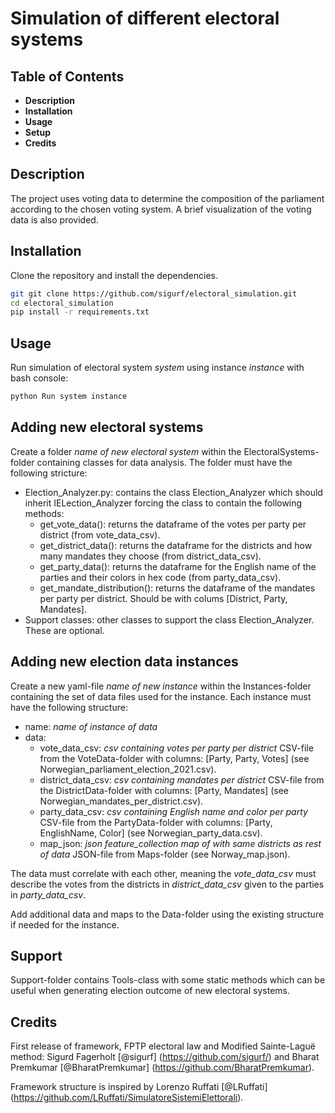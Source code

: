 
# Simulation of different electoral systems


## Table of Contents

- **Description**
- **Installation**
- **Usage**
- **Setup**
- **Credits**


## Description

The project uses voting data to determine the composition of the parliament according to the chosen voting system. A brief visualization of the voting data is also provided.


## Installation

Clone the repository and install the dependencies.

```bash
git git clone https://github.com/sigurf/electoral_simulation.git
cd electoral_simulation
pip install -r requirements.txt
```


## Usage

Run simulation of electoral system *system* using instance *instance* with bash console:

```bash
python Run system instance
``` 


## Adding new electoral systems

Create a folder *name of new electoral system* within the ElectoralSystems-folder containing classes for data analysis. The folder must have the following stricture:
+ Election_Analyzer.py: contains the class Election_Analyzer which should inherit IELection_Analyzer forcing the class to contain the following methods:
    + get_vote_data():  returns the dataframe of the votes per party per district (from vote_data_csv).
    + get_district_data(): returns the dataframe for the districts and how many mandates they choose (from district_data_csv).
    + get_party_data(): returns the dataframe for the English name of the parties and their colors in hex code (from party_data_csv).
    + get_mandate_distribution(): returns the dataframe of the mandates per party per district. Should be with colums [District, Party, Mandates].
+ Support classes: other classes to support the class Election_Analyzer. These are optional.


## Adding new election data instances 

Create a new yaml-file *name of new instance* within the Instances-folder containing the set of data files used for the instance. Each instance must have the following structure:
+ name: *name of instance of data*
+ data:
    + vote_data_csv: *csv containing votes per party per district* CSV-file from the VoteData-folder with columns: [Party, Party, Votes] (see Norwegian_parliament_election_2021.csv).
    + district_data_csv: *csv containing mandates per district* CSV-file from the DistrictData-folder with columns: [Party, Mandates] (see Norwegian_mandates_per_district.csv).
    + party_data_csv: *csv containing English name and color per party* CSV-file from the PartyData-folder with columns: [Party, EnglishName, Color] (see Norwegian_party_data.csv).
    + map_json: *json feature_collection map of with same districts as rest of data* JSON-file from Maps-folder (see Norway_map.json).

The data must correlate with each other, meaning the *vote_data_csv* must describe the votes from the districts in *district_data_csv* given to the parties in *party_data_csv*.

Add additional data and maps to the Data-folder using the existing structure if needed for the instance.


## Support

Support-folder contains Tools-class with some static methods which can be useful when generating election outcome of new electoral systems.


## Credits

First release of framework, FPTP electoral law and Modified Sainte-Laguë method: Sigurd Fagerholt [@sigurf] (https://github.com/sigurf/) and Bharat Premkumar [@BharatPremkumar] (https://github.com/BharatPremkumar).

Framework structure is inspired by Lorenzo Ruffati [@LRuffati] (https://github.com/LRuffati/SimulatoreSistemiElettorali).